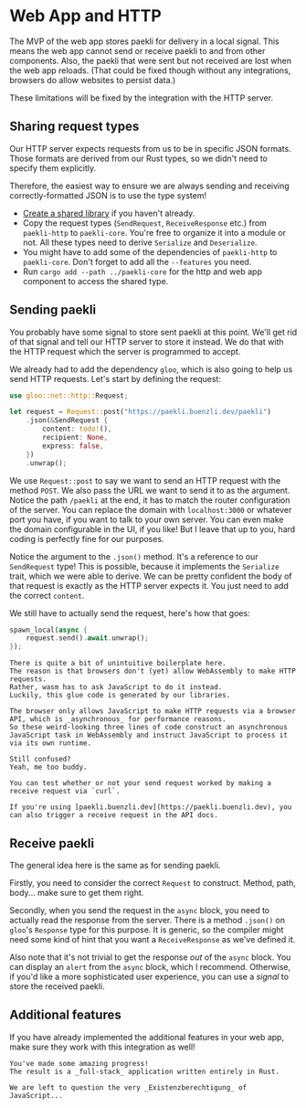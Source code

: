 # Web App and HTTP

The MVP of the web app stores paekli for delivery in a local signal.
This means the web app cannot send or receive paekli to and from other components.
Also, the paekli that were sent but not received are lost when the web app reloads.
(That could be fixed though without any integrations, browsers do allow websites to persist data.)

These limitations will be fixed by the integration with the HTTP server.

## Sharing request types

Our HTTP server expects requests from us to be in specific JSON formats.
Those formats are derived from our Rust types, so we didn't need to specify them explicitly.

Therefore, the easiest way to ensure we are always sending and receiving correctly-formatted JSON is to use the type system!

- [Create a shared library](shared_lib.md) if you haven't already.
- Copy the request types (`SendRequest`, `ReceiveResponse` etc.) from `paekli-http` to `paekli-core`.
  You're free to organize it into a module or not.
  All these types need to derive `Serialize` and `Deserialize`.
- You might have to add some of the dependencies of `paekli-http` to `paekli-core`.
  Don't forget to add all the `--features` you need.
- Run `cargo add --path ../paekli-core` for the http and web app component to access the shared type.

## Sending paekli

You probably have some signal to store sent paekli at this point.
We'll get rid of that signal and tell our HTTP server to store it instead.
We do that with the HTTP request which the server is programmed to accept.

We already had to add the dependency `gloo`, which is also going to help us send HTTP requests.
Let's start by defining the request:

```rust
use gloo::net::http::Request;

let request = Request::post("https://paekli.buenzli.dev/paekli")
    .json(&SendRequest {
        content: todo!(),
        recipient: None,
        express: false,
    })
    .unwrap();
```

We use `Request::post` to say we want to send an HTTP request with the method `POST`.
We also pass the URL we want to send it to as the argument.
Notice the path `/paekli` at the end, it has to match the router configuration of the server.
You can replace the domain with `localhost:3000` or whatever port you have, if you want to talk to your own server.
You can even make the domain configurable in the UI, if you like!
But I leave that up to you, hard coding is perfectly fine for our purposes.

Notice the argument to the `.json()` method.
It's a reference to our `SendRequest` type!
This is possible, because it implements the `Serialize` trait, which we were able to derive.
We can be pretty confident the body of that request is exactly as the HTTP server expects it.
You just need to add the correct `content`.

We still have to actually send the request, here's how that goes:

```rust
spawn_local(async {
    request.send().await.unwrap();
});
```

```admonish question title="What?" collapsible=true
There is quite a bit of unintuitive boilerplate here.
The reason is that browsers don't (yet) allow WebAssembly to make HTTP requests.
Rather, wasm has to ask JavaScript to do it instead.
Luckily, this glue code is generated by our libraries.

The browser only allows JavaScript to make HTTP requests via a browser API, which is _asynchronous_ for performance reasons.
So these weird-looking three lines of code construct an asynchronous JavaScript task in WebAssembly and instruct JavaScript to process it via its own runtime.

Still confused?
Yeah, me too buddy.
```

```admonish check title="Try it out!"
You can test whether or not your send request worked by making a receive request via `curl`.

If you're using [paekli.buenzli.dev](https://paekli.buenzli.dev), you can also trigger a receive request in the API docs.
```

## Receive paekli

The general idea here is the same as for sending paekli.

Firstly, you need to consider the correct `Request` to construct.
Method, path, body... make sure to get them right.

Secondly, when you send the request in the `async` block, you need to actually read the response from the server.
There is a method `.json()` on `gloo`'s `Response` type for this purpose.
It is generic, so the compiler might need some kind of hint that you want a `ReceiveResponse` as we've defined it.

Also note that it's not trivial to get the response _out_ of the `async` block.
You can display an `alert` from the `async` block, which I recommend.
Otherwise, if you'd like a more sophisticated user experience, you can use a _signal_ to store the received paekli.

## Additional features

If you have already implemented the additional features in your web app, make sure they work with this integration as well!

```admonish check title="Release"
You've made some amazing progress!
The result is a _full-stack_ application written entirely in Rust.

We are left to question the very _Existenzberechtigung_ of JavaScript...
```
